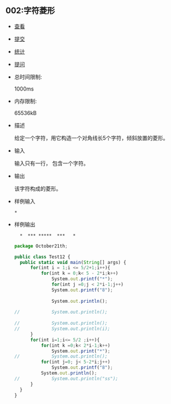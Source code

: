 ## 002:字符菱形

- [查看](http://cxsjsxmooc.openjudge.cn/2019t1fallall/002/)

- [提交](http://cxsjsxmooc.openjudge.cn/2019t1fallall/002/submit/)

- [统计](http://cxsjsxmooc.openjudge.cn/2019t1fallall/002/statistics/)

- [提问](http://cxsjsxmooc.openjudge.cn/2019t1fallall/clarify/002/)

- 总时间限制: 

  1000ms

- 内存限制: 

  65536kB

- 描述

  给定一个字符，用它构造一个对角线长5个字符，倾斜放置的菱形。 

- 输入

  输入只有一行， 包含一个字符。

- 输出

  该字符构成的菱形。

- 样例输入

  `*`

- 样例输出

  `  *  *** *****  ***   *`

  ```javascript
  package October21th;
  
  public class Test12 {
  	public static void main(String[] args) {
  		for(int i = 1;i <= 5/2+1;i++){
  			for(int k = 0;k< 5 - 2*i;k++)
  				System.out.printf("*");
  				for(int j =0;j < 2*i-1;j++)
  				System.out.printf("8");
  				
  				System.out.println();
  				
  //			System.out.println();
  			
  //			System.out.println();
  //			System.out.println(i);
  		}
  		for(int i=1;i<= 5/2 ;i++){
  			for(int k =0;k< 2*i-1;k++)
  				System.out.print("*");
  //			System.out.println();
  			for(int j=0; j< 5-2*i;j++)
  				System.out.printf("8");
  			System.out.println();
  //			System.out.println("ss");
  		}
  	}
  }
  
  ```
  
  